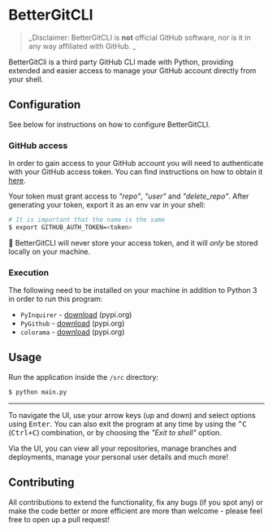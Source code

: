 # BetterGitCLI 

> _Disclaimer: BetterGitCLI is **not** official GitHub software, nor is it in any way affiliated with GitHub. _

BetterGitCli is a third party GitHub CLI made with Python, providing extended and easier access to manage your 
GitHub account directly from your shell.

## Configuration

See below for instructions on how to configure BetterGitCLI.

### GitHub access

In order to gain access to your GitHub account you will need to authenticate with your GitHub access token. You can find instructions
on how to obtain it [here](https://docs.github.com/en/github/authenticating-to-github/creating-a-personal-access-token). 

Your token must grant access to _"repo"_, _"user"_ and _"delete_repo"_. After generating
your token, export it as an env var in your shell:

```bash
# It is important that the name is the same
$ export GITHUB_AUTH_TOKEN=<token>
```

:rotating_light: BetterGitCLI will never store your access token, and it will _only_ be stored locally on your machine.

### Execution

The following need to be installed on your machine in addition to Python 3 in order to run this program:

- `PyInquirer` - [download](https://pypi.org/project/PyInquirer/) (pypi.org)
- `PyGithub` - [download](https://pypi.org/project/PyGithub/) (pypi.org)
- `colorama` - [download](https://pypi.org/project/colorama/) (pypi.org)


## Usage

Run the application inside the `/src` directory:

```bash
$ python main.py
```

---

To navigate the UI, use your arrow keys (up and down) and select options
using <kbd>Enter</kbd>. You can also exit the program at any time by using the <kbd>^C</kbd> (<kbd>Ctrl+C</kbd>) combination, 
or by choosing the _"Exit to shell"_ option.

Via the UI, you can view all your repositories, manage branches and deployments, manage your
personal user details and much more!


## Contributing

All contributions to extend the functionality, fix any bugs (if you spot any) or make the code better or more efficient
are more than welcome - please feel free to open up a pull request!
